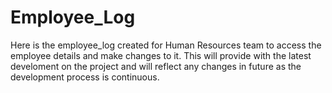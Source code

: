 # Employee_Log
Here is the employee_log created for Human Resources team to access the employee details and make changes to it. This will provide with the latest develoment on the project and will reflect any changes in future as the development process is continuous.
